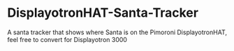 # DisplayotronHAT-Santa-Tracker
A santa tracker that shows where Santa is on the Pimoroni DisplayotronHAT, feel free to convert for Displayotron 3000
